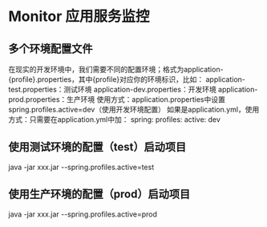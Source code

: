 # Monitor 应用服务监控


## 多个环境配置文件
在现实的开发环境中，我们需要不同的配置环境；格式为application-{profile}.properties，其中{profile}对应你的环境标识，比如：
application-test.properties：测试环境
application-dev.properties：开发环境
application-prod.properties：生产环境
使用方式：application.properties中设置spring.profiles.active=dev（使用开发环境配置）
如果是application.yml，使用方式：只需要在application.yml中加：
 spring:
  profiles:
    active: dev

## 使用测试环境的配置（test）启动项目
java -jar xxx.jar --spring.profiles.active=test
## 使用生产环境的配置（prod）启动项目
java -jar xxx.jar --spring.profiles.active=prod